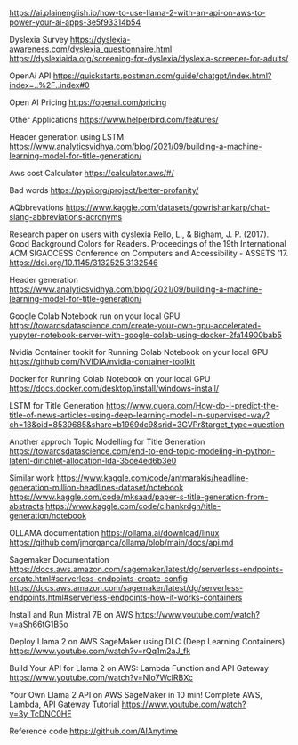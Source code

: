 https://ai.plainenglish.io/how-to-use-llama-2-with-an-api-on-aws-to-power-your-ai-apps-3e5f93314b54


Dyslexia Survey
https://dyslexia-awareness.com/dyslexia_questionnaire.html
https://dyslexiaida.org/screening-for-dyslexia/dyslexia-screener-for-adults/

OpenAi API
https://quickstarts.postman.com/guide/chatgpt/index.html?index=..%2F..index#0

Open AI Pricing
https://openai.com/pricing

Other Applications
https://www.helperbird.com/features/

Header generation using LSTM 
https://www.analyticsvidhya.com/blog/2021/09/building-a-machine-learning-model-for-title-generation/

Aws cost Calculator
https://calculator.aws/#/


Bad words
https://pypi.org/project/better-profanity/

AQbbrevations
https://www.kaggle.com/datasets/gowrishankarp/chat-slang-abbreviations-acronyms

Research paper on users with dyslexia
Rello, L., & Bigham, J. P. (2017). Good Background Colors for Readers. Proceedings of the 19th International ACM SIGACCESS Conference on Computers and Accessibility - ASSETS ’17. https://doi.org/10.1145/3132525.3132546

Header generation
https://www.analyticsvidhya.com/blog/2021/09/building-a-machine-learning-model-for-title-generation/


Google Colab Notebook run on your local GPU
https://towardsdatascience.com/create-your-own-gpu-accelerated-yupyter-notebook-server-with-google-colab-using-docker-2fa14900bab5


Nvidia Container tookit for Running Colab Notebook on your local GPU
https://github.com/NVIDIA/nvidia-container-toolkit

Docker for Running Colab Notebook on your local GPU
https://docs.docker.com/desktop/install/windows-install/

LSTM for Title Generation
https://www.quora.com/How-do-I-predict-the-title-of-news-articles-using-deep-learning-model-in-supervised-way?ch=18&oid=8539685&share=b1969dc9&srid=3GVPr&target_type=question

Another approch Topic Modelling for Title Generation
https://towardsdatascience.com/end-to-end-topic-modeling-in-python-latent-dirichlet-allocation-lda-35ce4ed6b3e0


 Similar work
 https://www.kaggle.com/code/antmarakis/headline-generation-million-headlines-dataset/notebook
 https://www.kaggle.com/code/mksaad/paper-s-title-generation-from-abstracts
 https://www.kaggle.com/code/cihankrdgn/title-generation/notebook
 
OLLAMA documentation
https://ollama.ai/download/linux
https://github.com/jmorganca/ollama/blob/main/docs/api.md

Sagemaker Documentation
https://docs.aws.amazon.com/sagemaker/latest/dg/serverless-endpoints-create.html#serverless-endpoints-create-config
https://docs.aws.amazon.com/sagemaker/latest/dg/serverless-endpoints.html#serverless-endpoints-how-it-works-containers

Install and Run Mistral 7B on AWS
https://www.youtube.com/watch?v=aSh66tG1B5o

Deploy Llama 2 on AWS SageMaker using DLC (Deep Learning Containers)
https://www.youtube.com/watch?v=rQq1m2aJ_fk

Build Your API for Llama 2 on AWS: Lambda Function and API Gateway
https://www.youtube.com/watch?v=Nlo7WclRBXc

Your Own Llama 2 API on AWS SageMaker in 10 min! Complete AWS, Lambda, API Gateway Tutorial
https://www.youtube.com/watch?v=3y_TcDNC0HE

Reference code
https://github.com/AIAnytime


